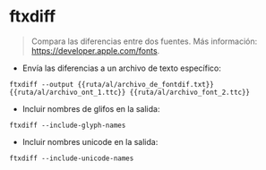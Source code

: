 # ftxdiff

> Compara las diferencias entre dos fuentes.
> Más información: <https://developer.apple.com/fonts>.

- Envía las diferencias a un archivo de texto específico:

`ftxdiff --output {{ruta/al/archivo_de_fontdif.txt}} {{ruta/al/archivo_ont_1.ttc}} {{ruta/al/archivo_font_2.ttc}}`

- Incluir nombres de glifos en la salida:

`ftxdiff --include-glyph-names`

- Incluir nombres unicode en la salida:

`ftxdiff --include-unicode-names`
